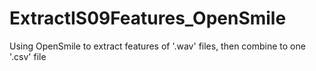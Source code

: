 # ExtractIS09Features_OpenSmile
Using OpenSmile to extract features of '.wav' files, then combine to one '.csv' file
